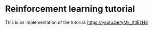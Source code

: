 # Reinforcement learning tutorial

This is an implementation of the tutorial: https://youtu.be/yMk_XtIEzH8
